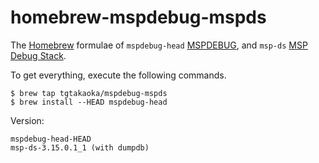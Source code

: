 homebrew-mspdebug-mspds
======================

The [Homebrew][] formulae of `mspdebug-head` [MSPDEBUG][], and
`msp-ds` [MSP Debug Stack][].

To get everything, execute the following commands.

    $ brew tap tgtakaoka/mspdebug-mspds
    $ brew install --HEAD mspdebug-head

Version:

    mspdebug-head-HEAD
    msp-ds-3.15.0.1_1 (with dumpdb)

[Homebrew]: https://brew.sh/
[MSPDEBUG]: https://dlbeer.co.nz/mspdebug/
[MSP Debug Stack]: https://www.ti.com/tool/download/MSPDS-OPEN-SOURCE
